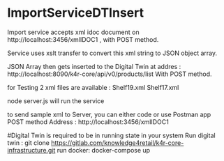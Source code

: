 # ImportServiceDTInsert
Import service accepts xml idoc document on http://localhost:3456/xmlIDOC1 , 
with POST method. 

Service uses xslt transfer to convert this xml string to JSON object array. 

JSON Array then gets inserted to the Digital Twin at addres : 
http://localhost:8090/k4r-core/api/v0/products/list 
With POST method. 

for Testing 2 xml files are available : 
Shelf19.xml
Shelf17.xml

node server.js  will run the service

to send sample xml to Server, you can either code or use Postman app 
POST method
Address : 
http://localhost:3456/xmlIDOC1


#Digital Twin is required to be in running state in your system
Run digital twin :
git clone 
https://gitlab.com/knowledge4retail/k4r-core-infrastructure.git 
run docker:
docker-compose up 


